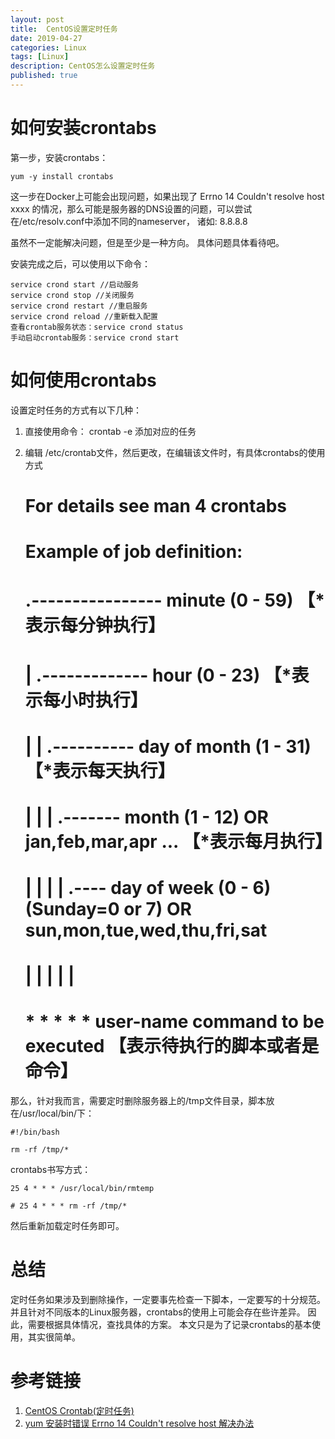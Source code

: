 ```yaml
---
layout: post
title:  CentOS设置定时任务
date: 2019-04-27
categories: Linux
tags: [Linux]
description: CentOS怎么设置定时任务
published: true
---
```


# 如何安装crontabs

第一步，安装crontabs：

    yum -y install crontabs

这一步在Docker上可能会出现问题，如果出现了 Errno 14 Couldn't resolve host xxxx 的情况，那么可能是服务器的DNS设置的问题，可以尝试在/etc/resolv.conf中添加不同的nameserver， 诸如: 8.8.8.8 

虽然不一定能解决问题，但是至少是一种方向。 具体问题具体看待吧。

安装完成之后，可以使用以下命令：

    service crond start //启动服务
    service crond stop //关闭服务
    service crond restart //重启服务
    service crond reload //重新载入配置
    查看crontab服务状态：service crond status
    手动启动crontab服务：service crond start

# 如何使用crontabs

设置定时任务的方式有以下几种：

1. 直接使用命令： crontab -e 添加对应的任务

2. 编辑 /etc/crontab文件，然后更改，在编辑该文件时，有具体crontabs的使用方式

    # For details see man 4 crontabs

    # Example of job definition:
    # .---------------- minute (0 - 59) 【*表示每分钟执行】 
    # |  .------------- hour (0 - 23) 【*表示每小时执行】
    # |  |  .---------- day of month (1 - 31) 【*表示每天执行】
    # |  |  |  .------- month (1 - 12) OR jan,feb,mar,apr ... 【*表示每月执行】
    # |  |  |  |  .---- day of week (0 - 6) (Sunday=0 or 7) OR sun,mon,tue,wed,thu,fri,sat 
    # |  |  |  |  |
    # *  *  *  *  * user-name  command to be executed 【表示待执行的脚本或者是命令】

那么，针对我而言，需要定时删除服务器上的/tmp文件目录，脚本放在/usr/local/bin/下：

    #!/bin/bash
   
    rm -rf /tmp/*

crontabs书写方式：

    25 4 * * * /usr/local/bin/rmtemp

    # 25 4 * * * rm -rf /tmp/*

然后重新加载定时任务即可。

# 总结

定时任务如果涉及到删除操作，一定要事先检查一下脚本，一定要写的十分规范。 并且针对不同版本的Linux服务器，crontabs的使用上可能会存在些许差异。 因此，需要根据具体情况，查找具体的方案。 本文只是为了记录crontabs的基本使用，其实很简单。

# 参考链接

1. <a href="https://www.cnblogs.com/wt645631686/p/6868672.html">CentOS Crontab(定时任务)</a>
2. <a href="https://yq.aliyun.com/articles/553597">yum 安装时错误 Errno 14 Couldn't resolve host 解决办法</a>
